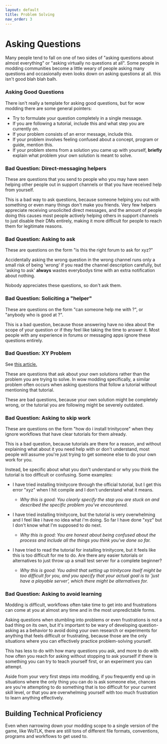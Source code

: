 ```yaml
---
layout: default
title: Problem Solving
nav_order: 3
---
```


# Asking Questions

Many people tend to fall on one of two sides of "asking questions about almost everything" or "asking virtually no questions at all". Some people in modding communities become a little weary of people asking many questions and occasionally even looks down on asking questions at all. this isn't good blah blah balh.

### Asking Good Questions

There isn't really a template for asking good questions, but for wow modding there are some general pointers:

- Try to formulate your question completely in a single message.
- If you are following a tutorial, include this and what step you are currently on.
- If your problem consists of an error message, include this.
- If your problem involves feeling confused about a concept, program or guide, mention this.
- If your problem stems from a solution you came up with yourself, **briefly** explain what problem your own solution is meant to solve.

### Bad Question: Direct-messaging helpers

These are questions that you send to people who you may have seen helping other people out in support channels or that you have received help from yourself.

This is a bad way to ask questions, because someone helping you out with something or even many things don't make you friends. Very few helpers appreciate receiving unsolicited direct messages, and the amount of people doing this causes most people actively helping others in support channels to just disable their DMs entirely, making it more difficult for people to reach them for legitimate reasons.

### Bad Question: Asking to ask

These are questions on the form "is this the right forum to ask for xyz?"

Accidentally asking the wrong question in the wrong channel runs only a small risk of being 'wrong' if you read the channel description carefully, but 'asking to ask' **always** wastes everybodys time with an extra notification about nothing.

Nobody appreciates these questions, so don't ask them.

### Bad Question: Soliciting a "helper"

These are questions on the form "can someone help me with <vague problem description>?", or "anybody who is good at <general modding category>?".

This is a bad question, because those answering have no idea about the scope of your question or if they feel like taking the time to answer it. Most people with any experience in forums or messaging apps ignore these questions entirely.

### Bad Question: XY Problem

See [this article.](https://xyproblem.info/)

These are questions that ask about your own solutions rather than the problem you are trying to solve. In wow modding specifically, a similar problem often occurs when asking questions that follow a tutorial without mentioning that tutorial.

These are bad questions, because your own solution might be completely wrong, or the tutorial you are following might be severely outdated.

### Bad Question: Asking to skip work

These are questions on the form "how do i install trinitycore" when they ignore workflows that have clear tutorials for them already.

This is a bad question, because tutorials are there for a reason, and without explaining what about it you need help with or don't understand, most people will assume you're just trying to get someone else to do your own work for you.

Instead, be specific about what you don't understand or why you think the tutorial is too difficult or confusing. Some examples:

- I have tried installing trinitycore through the official tutorial, but I get this error "xyz" when I hit compile and I don't understand what it means.
    - _Why this is good: You clearly specify the step you are stuck on and described the specific problem you've encountered._

- I have tried installing trinitycore, but the tutorial is very overwhelming and I feel like i have no idea what i'm doing. So far I have done "xyz" but I don't know what I'm supposed to do next.
    - _Why this is good: You are honest about being confused about the process and include all the things you think you've done so far._

- I have tried to read the tutorial for installing trinitycore, but it feels like this is too difficult for me to do. Are there any easier tutorials or alternatives to just throw up a small test server for a complete beginner?
    - _Why this is good: You admit that setting up trinitycore itself might be too difficult for you, and you specify that your actual goal is to 'just have a playable server', which there might be alternatives for._

### Bad Question: Asking to avoid learning

Modding is difficult, workflows often take time to get into and frustrations can come at you at almost any time and in the most unpredictable forms.

Asking questions when stumbling into problems or even frustrations is not a bad thing on its own, but it's important to be wary of developing question-asking as a behavior to avoid doing your own research or experiments for anything that feels difficult or frustrating, because those are the only situations where you can effectively practice problem-solving yourself.

This has less to do with how many questions you ask, and more to do with how often you reach for asking without stopping to ask yourself if there is something you can try to teach yourself first, or an experiment you can attempt.

Aside from your very first steps into modding, if you frequently end up in situations where the only thing you can do is ask someone else, chances are you're attempting to do something that is too difficult for your current skill level, or that you are overwhelming yourself with too much frustration to learn anything effectively.

## Building Technical Proficiency

Even when narrowing down your modding scope to a single version of the game, like WoTLK, there are still tons of different file formats, conventions, programs and workflows to get used to.